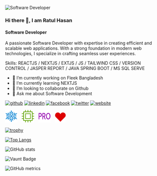 ![Software Developer](https://pbs.twimg.com/profile_banners/1795813904138088449/1725604301/600x200)
### Hi there 👋, I am Ratul Hasan
#### Software Developer

A passionate Software Developer with expertise in creating efficient and scalable web applications. With a strong foundation in modern web technologies, I specialize in crafting seamless user experiences.

Skills:  REACTJS / NEXTJS / EXTJS / JS / TAILWIND CSS / VERSION CONTROL / JASPER REPORT / JAVA SPRING BOOT / MS SQL SERVE

- 🔭 I’m currently working on Fleek Bangladesh 
- 🌱 I’m currently learning NEXTJS 
- 👯 I’m looking to collaborate on Github 
- 💬 Ask me about Software Development 


[<img src='https://cdn.jsdelivr.net/npm/simple-icons@3.0.1/icons/github.svg' alt='github' height='40'>](https://github.com/ratulhasan987)  [<img src='https://cdn.jsdelivr.net/npm/simple-icons@3.0.1/icons/linkedin.svg' alt='linkedin' height='40'>](https://www.linkedin.com/in/ratul-hasan-rafi-0b79a721b/)  [<img src='https://cdn.jsdelivr.net/npm/simple-icons@3.0.1/icons/facebook.svg' alt='facebook' height='40'>](https://www.facebook.com/rajinhasanratul.rafi)  [<img src='https://cdn.jsdelivr.net/npm/simple-icons@3.0.1/icons/twitter.svg' alt='twitter' height='40'>](https://twitter.com/ratulhasan9369)  [<img src='https://cdn.jsdelivr.net/npm/simple-icons@3.0.1/icons/icloud.svg' alt='website' height='40'>](https://ratuls-portfolio.vercel.app)  

<a href='https://archiveprogram.github.com/'><img src='https://raw.githubusercontent.com/acervenky/animated-github-badges/master/assets/acbadge.gif' width='40' height='40'></a> <a href='https://docs.github.com/en/developers'><img src='https://raw.githubusercontent.com/acervenky/animated-github-badges/master/assets/devbadge.gif' width='40' height='40'></a> <a href='https://github.com/pricing'><img src='https://raw.githubusercontent.com/acervenky/animated-github-badges/master/assets/pro.gif' width='40' height='40'></a> <a href='https://docs.github.com/en/github/supporting-the-open-source-community-with-github-sponsors'><img src='https://raw.githubusercontent.com/acervenky/animated-github-badges/master/assets/sponsorbadge.gif' width='35' height='35'></a> 

[![trophy](https://github-profile-trophy.vercel.app/?username=ratulhasan987)](https://github.com/ryo-ma/github-profile-trophy)

[![Top Langs](https://github-readme-stats.vercel.app/api/top-langs/?username=ratulhasan987)](https://github.com/anuraghazra/github-readme-stats)

![GitHub stats](https://github-readme-stats.vercel.app/api?username=ratulhasan987&show_icons=true&count_private=true)  

![Vaunt Badge](https://api.vaunt.dev/v1/github/entities/ratulhasan987/contributions?format=svg&private=true)  

![GitHub metrics](https://metrics.lecoq.io/ratulhasan987)  

